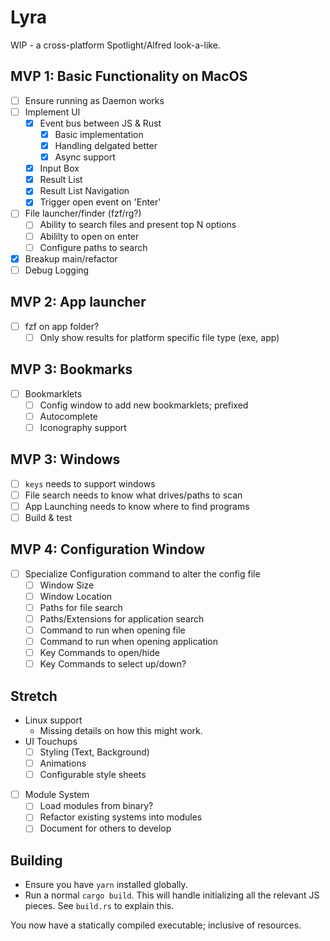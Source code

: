 # Lyra

WIP - a cross-platform Spotlight/Alfred look-a-like.

## MVP 1: Basic Functionality on MacOS

- [ ] Ensure running as Daemon works
- [ ] Implement UI
  - [x] Event bus between JS & Rust
    - [x] Basic implementation
    - [x] Handling delgated better
    - [x] Async support
  - [x] Input Box
  - [x] Result List
  - [x] Result List Navigation
  - [x] Trigger open event on 'Enter'
- [ ] File launcher/finder (fzf/rg?)
  - [ ] Ability to search files and present top N options
  - [ ] Abililty to open on enter
  - [ ] Configure paths to search
- [x] Breakup main/refactor
- [ ] Debug Logging

## MVP 2: App launcher

- [ ] fzf on app folder?
  - [ ] Only show results for platform specific file type (exe, app)

## MVP 3: Bookmarks

- [ ] Bookmarklets
  - [ ] Config window to add new bookmarklets; prefixed
  - [ ] Autocomplete
  - [ ] Iconography support

## MVP 3: Windows

- [ ] `keys` needs to support windows
- [ ] File search needs to know what drives/paths to scan
- [ ] App Launching needs to know where to find programs
- [ ] Build & test

## MVP 4: Configuration Window

- [ ] Specialize Configuration command to alter the config file
  - [ ] Window Size
  - [ ] Window Location
  - [ ] Paths for file search
  - [ ] Paths/Extensions for application search
  - [ ] Command to run when opening file
  - [ ] Command to run when opening application
  - [ ] Key Commands to open/hide
  - [ ] Key Commands to select up/down?

## Stretch

- Linux support
  - Missing details on how this might work.
- UI Touchups
  - [ ] Styling (Text, Background)
  - [ ] Animations
  - [ ] Configurable style sheets
- [ ] Module System
  - [ ] Load modules from binary?
  - [ ] Refactor existing systems into modules
  - [ ] Document for others to develop

## Building

- Ensure you have `yarn` installed globally.
- Run a normal `cargo build`. This will handle initializing all the relevant JS pieces. See `build.rs` to explain this.

You now have a statically compiled executable; inclusive of resources.
